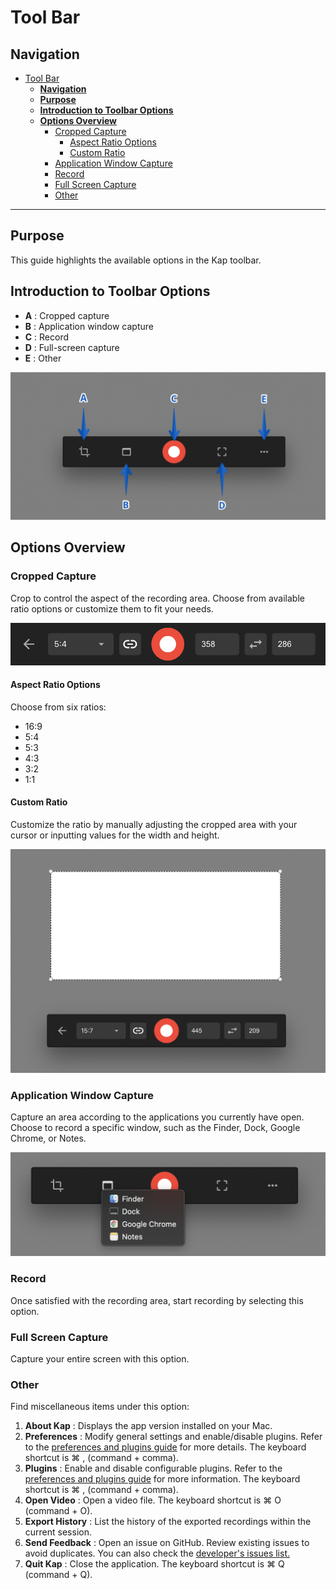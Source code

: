 # Tool Bar

## **Navigation**

- [Tool Bar](#tool-bar)
  - [**Navigation**](#navigation)
  - [**Purpose**](#purpose)
  - [**Introduction to Toolbar Options**](#introduction-to-toolbar-options)
  - [**Options Overview**](#options-overview)
    - [Cropped Capture](#cropped-capture)
      - [Aspect Ratio Options](#aspect-ratio-options)
      - [Custom Ratio](#custom-ratio)
    - [Application Window Capture](#application-window-capture)
    - [Record](#record)
    - [Full Screen Capture](#full-screen-capture)
    - [Other](#other)

* * *

## **Purpose**

This guide highlights the available options in the Kap toolbar.

## **Introduction to Toolbar Options**

  * **A** : Cropped capture
  * **B** : Application window capture
  * **C** : Record
  * **D** : Full-screen capture
  * **E** : Other

![Labelled toolbar](../static/img/Tool-Bar_393330_images/393363.jpg)

## **Options Overview**

### Cropped Capture

Crop to control the aspect of the recording area. Choose from available ratio
options or customize them to fit your needs.

![Capture crop ratios and sizes](../static/img/Tool-Bar_393330_images/327836.jpg)

#### Aspect Ratio Options

Choose from six ratios:

  * 16:9
  * 5:4
  * 5:3
  * 4:3
  * 3:2
  * 1:1

#### Custom Ratio

Customize the ratio by manually adjusting the cropped area with your cursor or
inputting values for the width and height.

![Custom ratio option](../static/img/Tool-Bar_393330_images/360684.jpg)

### Application Window Capture

Capture an area according to the applications you currently have open. Choose
to record a specific window, such as the Finder, Dock, Google Chrome, or
Notes.

![Application window options](../static/img/Tool-Bar_393330_images/360690.jpg)

### Record

Once satisfied with the recording area, start recording by selecting this
option.

### Full Screen Capture

Capture your entire screen with this option.

### Other

Find miscellaneous items under this option:

  1. **About Kap** : Displays the app version installed on your Mac.
  2. **Preferences** : Modify general settings and enable/disable plugins. Refer to the [preferences and plugins guide](./Preferences-and-Plugins_360709.md) for more details. The keyboard shortcut is ⌘ , (command + comma).
  3. **Plugins** : Enable and disable configurable plugins. Refer to the [preferences and plugins guide](./Preferences-and-Plugins_360709.md) for more information. The keyboard shortcut is ⌘ , (command + comma).
  4. **Open Video** : Open a video file. The keyboard shortcut is ⌘ O (command + O).
  5. **Export History** : List the history of the exported recordings within the current session.
  6. **Send Feedback** : Open an issue on GitHub. Review existing issues to avoid duplicates. You can also check the [developer's issues list.](https://github.com/wulkano/Kap/issues)
  7. **Quit Kap** : Close the application. The keyboard shortcut is ⌘ Q (command + Q).